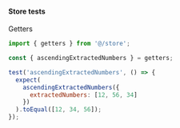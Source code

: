 #### Store tests

Getters

```js
import { getters } from '@/store';

const { ascendingExtractedNumbers } = getters;

test('ascendingExtractedNumbers', () => {
  expect(
    ascendingExtractedNumbers({
      extractedNumbers: [12, 56, 34]
    })
  ).toEqual([12, 34, 56]);
});

```

<aside class="notes">
</aside>
